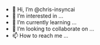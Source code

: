 - 👋 Hi, I’m @chris-insyncai
- 👀 I’m interested in ...
- 🌱 I’m currently learning ...
- 💞️ I’m looking to collaborate on ...
- 📫 How to reach me ...

<!---
chris-insyncai/chris-insyncai is a ✨ special ✨ repository because its `README.md` (this file) appears on your GitHub profile.
You can click the Preview link to take a look at your changes.
--->
